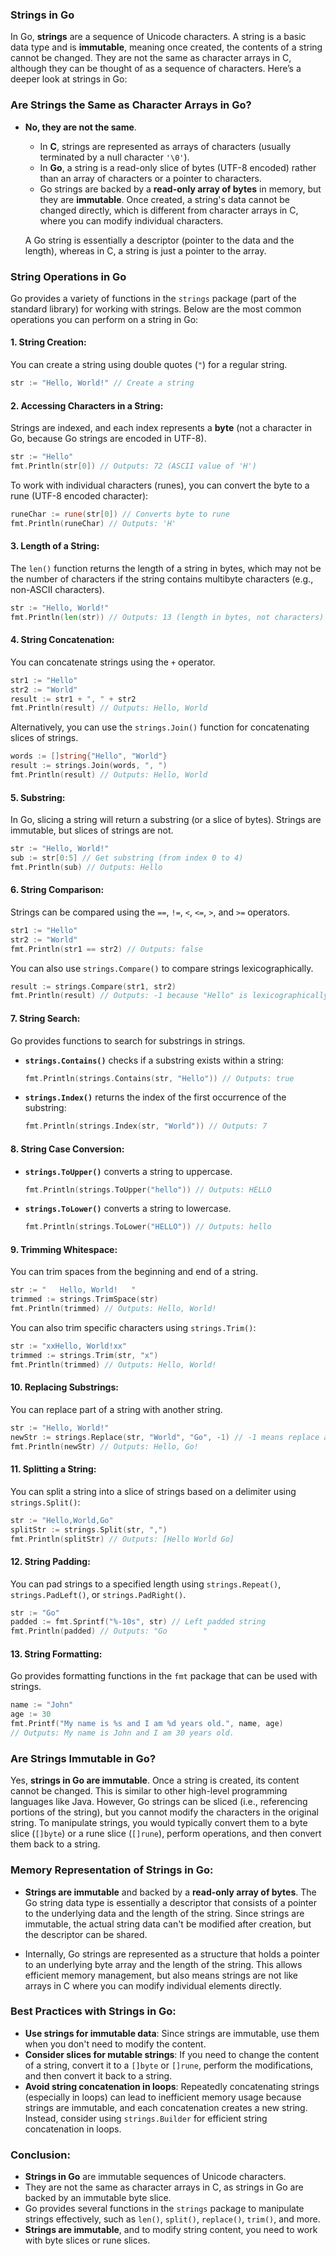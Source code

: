 ### Strings in Go

In Go, **strings** are a sequence of Unicode characters. A string is a basic data type and is **immutable**, meaning once created, the contents of a string cannot be changed. They are not the same as character arrays in C, although they can be thought of as a sequence of characters. Here’s a deeper look at strings in Go:

### Are Strings the Same as Character Arrays in Go?
- **No, they are not the same**. 
  - In **C**, strings are represented as arrays of characters (usually terminated by a null character `'\0'`).
  - In **Go**, a string is a read-only slice of bytes (UTF-8 encoded) rather than an array of characters or a pointer to characters.
  - Go strings are backed by a **read-only array of bytes** in memory, but they are **immutable**. Once created, a string's data cannot be changed directly, which is different from character arrays in C, where you can modify individual characters.

  A Go string is essentially a descriptor (pointer to the data and the length), whereas in C, a string is just a pointer to the array.

### String Operations in Go

Go provides a variety of functions in the `strings` package (part of the standard library) for working with strings. Below are the most common operations you can perform on a string in Go:

#### 1. **String Creation**:
You can create a string using double quotes (`"`) for a regular string.
```go
str := "Hello, World!" // Create a string
```

#### 2. **Accessing Characters in a String**:
Strings are indexed, and each index represents a **byte** (not a character in Go, because Go strings are encoded in UTF-8).
```go
str := "Hello"
fmt.Println(str[0]) // Outputs: 72 (ASCII value of 'H')
```
To work with individual characters (runes), you can convert the byte to a rune (UTF-8 encoded character):
```go
runeChar := rune(str[0]) // Converts byte to rune
fmt.Println(runeChar) // Outputs: 'H'
```

#### 3. **Length of a String**:
The `len()` function returns the length of a string in bytes, which may not be the number of characters if the string contains multibyte characters (e.g., non-ASCII characters).
```go
str := "Hello, World!"
fmt.Println(len(str)) // Outputs: 13 (length in bytes, not characters)
```

#### 4. **String Concatenation**:
You can concatenate strings using the `+` operator.
```go
str1 := "Hello"
str2 := "World"
result := str1 + ", " + str2
fmt.Println(result) // Outputs: Hello, World
```

Alternatively, you can use the `strings.Join()` function for concatenating slices of strings.
```go
words := []string{"Hello", "World"}
result := strings.Join(words, ", ")
fmt.Println(result) // Outputs: Hello, World
```

#### 5. **Substring**:
In Go, slicing a string will return a substring (or a slice of bytes). Strings are immutable, but slices of strings are not.
```go
str := "Hello, World!"
sub := str[0:5] // Get substring (from index 0 to 4)
fmt.Println(sub) // Outputs: Hello
```

#### 6. **String Comparison**:
Strings can be compared using the `==`, `!=`, `<`, `<=`, `>`, and `>=` operators.
```go
str1 := "Hello"
str2 := "World"
fmt.Println(str1 == str2) // Outputs: false
```

You can also use `strings.Compare()` to compare strings lexicographically.
```go
result := strings.Compare(str1, str2)
fmt.Println(result) // Outputs: -1 because "Hello" is lexicographically less than "World"
```

#### 7. **String Search**:
Go provides functions to search for substrings in strings.
- **`strings.Contains()`** checks if a substring exists within a string:
  ```go
  fmt.Println(strings.Contains(str, "Hello")) // Outputs: true
  ```
- **`strings.Index()`** returns the index of the first occurrence of the substring:
  ```go
  fmt.Println(strings.Index(str, "World")) // Outputs: 7
  ```

#### 8. **String Case Conversion**:
- **`strings.ToUpper()`** converts a string to uppercase.
  ```go
  fmt.Println(strings.ToUpper("hello")) // Outputs: HELLO
  ```
- **`strings.ToLower()`** converts a string to lowercase.
  ```go
  fmt.Println(strings.ToLower("HELLO")) // Outputs: hello
  ```

#### 9. **Trimming Whitespace**:
You can trim spaces from the beginning and end of a string.
```go
str := "   Hello, World!   "
trimmed := strings.TrimSpace(str)
fmt.Println(trimmed) // Outputs: Hello, World!
```

You can also trim specific characters using `strings.Trim()`:
```go
str := "xxHello, World!xx"
trimmed := strings.Trim(str, "x")
fmt.Println(trimmed) // Outputs: Hello, World!
```

#### 10. **Replacing Substrings**:
You can replace part of a string with another string.
```go
str := "Hello, World!"
newStr := strings.Replace(str, "World", "Go", -1) // -1 means replace all occurrences
fmt.Println(newStr) // Outputs: Hello, Go!
```

#### 11. **Splitting a String**:
You can split a string into a slice of strings based on a delimiter using `strings.Split()`:
```go
str := "Hello,World,Go"
splitStr := strings.Split(str, ",")
fmt.Println(splitStr) // Outputs: [Hello World Go]
```

#### 12. **String Padding**:
You can pad strings to a specified length using `strings.Repeat()`, `strings.PadLeft()`, or `strings.PadRight()`.
```go
str := "Go"
padded := fmt.Sprintf("%-10s", str) // Left padded string
fmt.Println(padded) // Outputs: "Go        "
```

#### 13. **String Formatting**:
Go provides formatting functions in the `fmt` package that can be used with strings.
```go
name := "John"
age := 30
fmt.Printf("My name is %s and I am %d years old.", name, age)
// Outputs: My name is John and I am 30 years old.
```

### Are Strings Immutable in Go?

Yes, **strings in Go are immutable**. Once a string is created, its content cannot be changed. This is similar to other high-level programming languages like Java. However, Go strings can be sliced (i.e., referencing portions of the string), but you cannot modify the characters in the original string. To manipulate strings, you would typically convert them to a byte slice (`[]byte`) or a rune slice (`[]rune`), perform operations, and then convert them back to a string.

### Memory Representation of Strings in Go:

- **Strings are immutable** and backed by a **read-only array of bytes**. The Go string data type is essentially a descriptor that consists of a pointer to the underlying data and the length of the string. Since strings are immutable, the actual string data can't be modified after creation, but the descriptor can be shared.

- Internally, Go strings are represented as a structure that holds a pointer to an underlying byte array and the length of the string. This allows efficient memory management, but also means strings are not like arrays in C where you can modify individual elements directly.

### Best Practices with Strings in Go:

- **Use strings for immutable data**: Since strings are immutable, use them when you don't need to modify the content.
- **Consider slices for mutable strings**: If you need to change the content of a string, convert it to a `[]byte` or `[]rune`, perform the modifications, and then convert it back to a string.
- **Avoid string concatenation in loops**: Repeatedly concatenating strings (especially in loops) can lead to inefficient memory usage because strings are immutable, and each concatenation creates a new string. Instead, consider using `strings.Builder` for efficient string concatenation in loops.

### Conclusion:

- **Strings in Go** are immutable sequences of Unicode characters.
- They are not the same as character arrays in C, as strings in Go are backed by an immutable byte slice.
- Go provides several functions in the `strings` package to manipulate strings effectively, such as `len()`, `split()`, `replace()`, `trim()`, and more.
- **Strings are immutable**, and to modify string content, you need to work with byte slices or rune slices.
